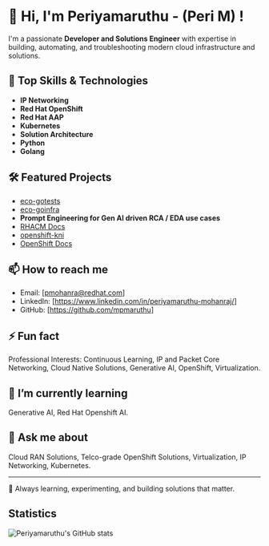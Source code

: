# 👋 Hi, I'm Periyamaruthu - (Peri M) !

I'm a passionate **Developer and Solutions Engineer** with expertise in building, automating, and troubleshooting modern cloud infrastructure and solutions.

## 🚀 Top Skills & Technologies

- **IP Networking**
- **Red Hat OpenShift**
- **Red Hat AAP**
- **Kubernetes**
- **Solution Architecture**
- **Python**
- **Golang**

## 🛠️ Featured Projects

- [eco-gotests](https://github.com/mpmaruthu/eco-gotests)
- [eco-goinfra](https://github.com/mpmaruthu/eco-goinfra)
- **Prompt Engineering for Gen AI driven RCA / EDA use cases**
- [RHACM Docs](https://github.com/stolostron/rhacm-docs)
- [openshift-kni](https://github.com/openshift-kni)
- [OpenShift Docs](https://github.com/openshift/openshift-docs)

## 📫 How to reach me

- Email: [pmohanra@redhat.com]
- LinkedIn: [https://www.linkedin.com/in/periyamaruthu-mohanraj/]
- GitHub: [https://github.com/mpmaruthu]

## ⚡ Fun fact

Professional Interests:
Continuous Learning, IP and Packet Core Networking, Cloud Native Solutions, Generative AI, OpenShift, Virtualization. 

## 🌱 I’m currently learning

Generative AI, Red Hat Openshift AI.


## 💬 Ask me about

Cloud RAN Solutions, Telco-grade OpenShift Solutions, Virtualization, IP Networking, Kubernetes.

---

🌱 Always learning, experimenting, and building solutions that matter.

## Statistics

![Periyamaruthu's GitHub stats](https://github-readme-stats.vercel.app/api?username=mpmaruthu&show_icons=true)
